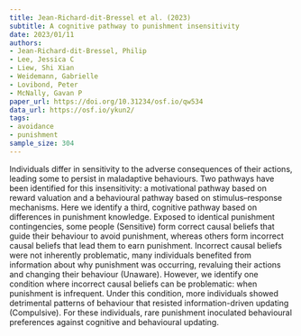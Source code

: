 ```yaml
---
title: Jean-Richard-dit-Bressel et al. (2023)
subtitle: A cognitive pathway to punishment insensitivity
date: 2023/01/11
authors:
- Jean-Richard-dit-Bressel, Philip
- Lee, Jessica C
- Liew, Shi Xian
- Weidemann, Gabrielle
- Lovibond, Peter
- McNally, Gavan P
paper_url: https://doi.org/10.31234/osf.io/qw534
data_url: https://osf.io/ykun2/
tags:
- avoidance
- punishment
sample_size: 304
---
```


Individuals differ in sensitivity to the adverse consequences of their actions, leading some to persist in maladaptive behaviours. Two pathways have been identified for this insensitivity: a motivational pathway based on reward valuation and a behavioural pathway based on stimulus–response mechanisms. Here we identify a third, cognitive pathway based on differences in punishment knowledge. Exposed to identical punishment contingencies, some people (Sensitive) form correct causal beliefs that guide their behaviour to avoid punishment, whereas others form incorrect causal beliefs that lead them to earn punishment. Incorrect causal beliefs were not inherently problematic, many individuals benefited from information about why punishment was occurring, revaluing their actions and changing their behaviour (Unaware). However, we identify one condition where incorrect causal beliefs can be problematic: when punishment is infrequent. Under this condition, more individuals showed detrimental patterns of behaviour that resisted information-driven updating (Compulsive). For these individuals, rare punishment inoculated behavioural preferences against cognitive and behavioural updating.
